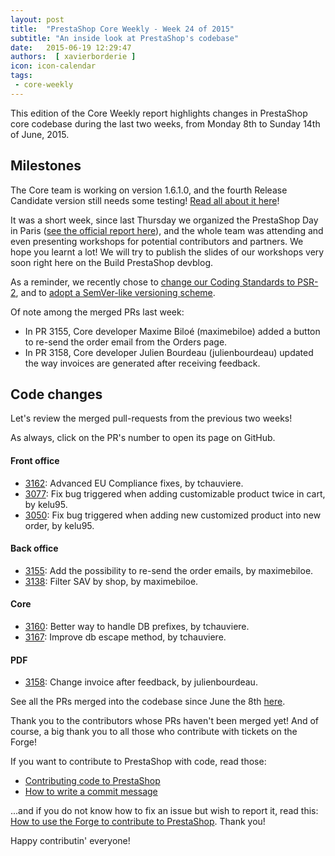 ```yaml
---
layout: post
title:  "PrestaShop Core Weekly - Week 24 of 2015"
subtitle: "An inside look at PrestaShop's codebase"
date:   2015-06-19 12:29:47
authors:  [ xavierborderie ]
icon: icon-calendar
tags:
 - core-weekly
---
```


This edition of the Core Weekly report highlights changes in PrestaShop core codebase during the last two weeks, from Monday 8th to Sunday 14th of June, 2015.


## Milestones

The Core team is working on version 1.6.1.0, and the fourth Release Candidate version still needs some testing! [Read all about it here](/news/prestashop-1.6.1.0-rc4/)!

It was a short week, since last Thursday we organized the PrestaShop Day in Paris ([see the official report here](https://www.prestashop.com/blog/en/prestashopday-recapping-amazing-event/)), and the whole team was attending and even presenting workshops for potential contributors and partners. We hope you learnt a lot! We will try to publish the slides of our workshops very soon right here on the Build PrestaShop devblog.

As a reminder, we recently chose to [change our Coding Standards to PSR-2](/news/prestashop-moves-to-psr-2/), and to [adopt a SemVer-like versioning scheme](/news/a-more-semantic-versioning-scheme/).

Of note among the merged PRs last week:

 * In PR 3155, Core developer Maxime Biloé (maximebiloe) added a button to re-send the order email from the Orders page.
 * In PR 3158, Core developer Julien Bourdeau (julienbourdeau) updated the way invoices are generated after receiving feedback.


## Code changes

Let's review the merged pull-requests from the previous two weeks!

As always, click on the PR's number to open its page on GitHub.

#### Front office

 * [3162](https://github.com/PrestaShop/PrestaShop/pull/3162): Advanced EU Compliance fixes, by tchauviere.
 * [3077](https://github.com/PrestaShop/PrestaShop/pull/3077): Fix bug triggered when adding customizable product twice in cart, by kelu95.
 * [3050](https://github.com/PrestaShop/PrestaShop/pull/3050): Fix bug triggered when adding new customized product into new order, by kelu95.

#### Back office

 * [3155](https://github.com/PrestaShop/PrestaShop/pull/3155): Add the possibility to re-send the order emails, by maximebiloe.
 * [3138](https://github.com/PrestaShop/PrestaShop/pull/3138): Filter SAV by shop, by maximebiloe.

#### Core

 * [3160](https://github.com/PrestaShop/PrestaShop/pull/3160): Better way to handle DB prefixes, by tchauviere.
 * [3167](https://github.com/PrestaShop/PrestaShop/pull/3167): Improve db escape method, by tchauviere.

#### PDF

 * [3158](https://github.com/PrestaShop/PrestaShop/pull/3158): Change invoice after feedback, by julienbourdeau.


See all the PRs merged into the codebase since June the 8th [here](https://github.com/PrestaShop/PrestaShop/pulls?page=2&q=is%3Apr+merged%3A%3E2015-06-08+is%3Aclosed+sort%3Aupdated&utf8=%E2%9C%93).

Thank you to the contributors whose PRs haven't been merged yet! And of course, a big thank you to all those who contribute with tickets on the Forge!

If you want to contribute to PrestaShop with code, read those:

 * [Contributing code to PrestaShop](http://doc.prestashop.com/display/PS16/Contributing+code+to+PrestaShop)
 * [How to write a commit message](http://doc.prestashop.com/display/PS16/How+to+write+a+commit+message)

...and if you do not know how to fix an issue but wish to report it, read this: [How to use the Forge to contribute to PrestaShop](http://doc.prestashop.com/display/PS16/How+to+use+the+Forge+to+contribute+to+PrestaShop). Thank you!

Happy contributin' everyone!
